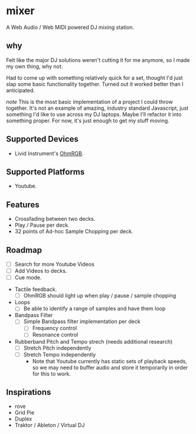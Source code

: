 # mixer

A Web Audio / Web MIDI powered DJ mixing station.

## why

Felt like the major DJ solutions weren't cutting it for me anymore, so I made my own thing, why not.

Had to come up with something relatively quick for a set, thought I'd just slap some basic functionality together.  Turned out it worked better than I anticipated.

*note* This is the most basic implementation of a project I could throw together.  It's not an example of amazing, industry standard Javascript, just something I'd like to use across my DJ laptops.  Maybe I'll refactor it into something proper.  For now, it's just enough to get my stuff moving. 

## Supported Devices
   - Livid Instrument's [OhmRGB](http://lividinstruments.com/products/ohm-rgb/).

## Supported Platforms
   - Youtube.
   
## Features
   - Crossfading between two decks.
   - Play / Pause per deck.
   - 32 points of Ad-hoc Sample Chopping per deck.

## Roadmap
  - [ ] Search for more Youtube Videos
  - [ ] Add Videos to decks.
  - [ ] Cue mode.
  - Tactile feedback.
    - [ ] OhmRGB should light up when play / pause / sample chopping
  - Loops
    - [ ] Be able to identify a range of samples and have them loop
  - Bandpass Filter
    - [ ] Simple Bandpass filter implementation per deck
      - [ ] Frequency control
      - [ ] Resonance control
  - Rubberband Pitch and Tempo strech (needs additional research)
    - [ ] Stretch Pitch independently
    - [ ] Stretch Tempo independently
      - Note that Youtube currently has static sets of playback speeds, so we may need to buffer audio and store it temporarily in order for this to work.

## Inspirations

  - rove
  - Grid Pie
  - Duplex
  - Traktor / Ableton / Virtual DJ